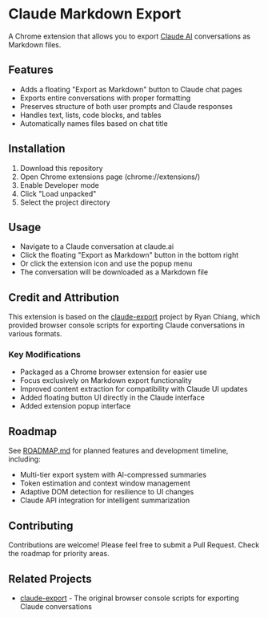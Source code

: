 # Claude Markdown Export

A Chrome extension that allows you to export [Claude AI](https://claude.ai) conversations as Markdown files.

## Features

- Adds a floating "Export as Markdown" button to Claude chat pages
- Exports entire conversations with proper formatting
- Preserves structure of both user prompts and Claude responses
- Handles text, lists, code blocks, and tables
- Automatically names files based on chat title

## Installation

1. Download this repository
2. Open Chrome extensions page (chrome://extensions/)
3. Enable Developer mode
4. Click "Load unpacked"
5. Select the project directory

## Usage

- Navigate to a Claude conversation at claude.ai
- Click the floating "Export as Markdown" button in the bottom right
- Or click the extension icon and use the popup menu
- The conversation will be downloaded as a Markdown file

## Credit and Attribution

This extension is based on the [claude-export](https://github.com/ryanschiang/claude-export) project by Ryan Chiang, which provided browser console scripts for exporting Claude conversations in various formats.

### Key Modifications

- Packaged as a Chrome browser extension for easier use
- Focus exclusively on Markdown export functionality
- Improved content extraction for compatibility with Claude UI updates
- Added floating button UI directly in the Claude interface
- Added extension popup interface


## Roadmap

See [ROADMAP.md](ROADMAP.md) for planned features and development timeline, including:
- Multi-tier export system with AI-compressed summaries
- Token estimation and context window management
- Adaptive DOM detection for resilience to UI changes
- Claude API integration for intelligent summarization

## Contributing

Contributions are welcome! Please feel free to submit a Pull Request. Check the roadmap for priority areas.

## Related Projects

- [claude-export](https://github.com/ryanschiang/claude-export) - The original browser console scripts for exporting Claude conversations